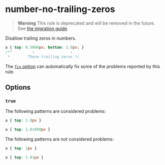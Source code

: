 # number-no-trailing-zeros

> **Warning** This rule is deprecated and will be removed in the future. See [the migration guide](https://github.com/stylelint/stylelint/tree/15.10.1/docsmigration-guideto-15.md).

Disallow trailing zeros in numbers.

<!-- prettier-ignore -->
```css
a { top: 0.5000px; bottom: 1.0px; }
/**         ↑                ↑
 *        These trailing zeros */
```

The [`fix` option](https://github.com/stylelint/stylelint/tree/15.10.1/docsuser-guideoptions.md#fix) can automatically fix some of the problems reported by this rule.

## Options

### `true`

The following patterns are considered problems:

<!-- prettier-ignore -->
```css
a { top: 1.0px }
```

<!-- prettier-ignore -->
```css
a { top: 1.01000px }
```

The following patterns are _not_ considered problems:

<!-- prettier-ignore -->
```css
a { top: 1px }
```

<!-- prettier-ignore -->
```css
a { top: 1.01px }
```
